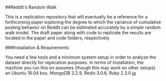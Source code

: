 ##Reddit's Random Walk

This is a replication repository that will eventually be a reference for a forthcoming paper exploring the degree to which the variance of cumulative posting behavior on Reddit can be estimated accurately by a simple random walk model. The draft paper along with code to replicate the results are located in the paper and code folders, respectively.

###Installation & Requirements

You need a few tools and a minimum system setup in order to analyze the dataset directly for replication purposes. In terms of installation, the machine you run this on assumes (though this may work on other setups) an Ubuntu 16.04 box, MongoDB 3.2.9, Redis 3.0.6, Ruby 2.3.0 [jq](https://stedolan.github.io/jq/)